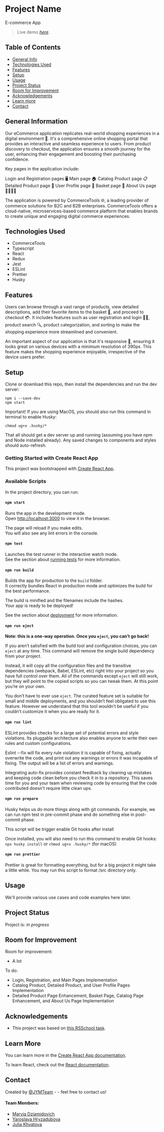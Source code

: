 # Project Name
E-commerce App
> Live demo [_here_]().

## Table of Contents
* [General Info](#general-information)
* [Technologies Used](#technologies-used)
* [Features](#features)
* [Setup](#setup)
* [Usage](#usage)
* [Project Status](#project-status)
* [Room for Improvement](#room-for-improvement)
* [Acknowledgements](#acknowledgements)
* [Learn more](#learn-more)
* [Contact](#contact)
<!-- * [License](#license) -->


## General Information

Our eCommerce application replicates real-world shopping experiences in a digital environment 🏪. It's a comprehensive online shopping portal that provides an interactive and seamless experience to users. From product discovery to checkout, the application ensures a smooth journey for the user, enhancing their engagement and boosting their purchasing confidence.

Key pages in the application include:

Login and Registration pages 🖥️
Main page 🏠
Catalog Product page 📋
Detailed Product page 🔎
User Profile page 👤
Basket page 🛒
About Us page 🙋‍♂️🙋‍♀️

The application is powered by CommerceTools 🌐, a leading provider of commerce solutions for B2C and B2B enterprises. CommerceTools offers a cloud-native, microservices-based commerce platform that enables brands to create unique and engaging digital commerce experiences.


## Technologies Used
- CommerceTools
- Typescript
- React
- Redux
- Jest
- ESLint
- Prettier
- Husky

## Features

Users can browse through a vast range of products, view detailed descriptions, add their favorite items to the basket 🛒, and proceed to checkout 💳. It includes features such as user registration and login 📝🔐, product search 🔍, product categorization, and sorting to make the shopping experience more streamlined and convenient.

An important aspect of our application is that it's responsive 📲, ensuring it looks great on various devices with a minimum resolution of 390px. This feature makes the shopping experience enjoyable, irrespective of the device users prefer.

## Setup
Clone or download this repo, then install the dependencies and run the dev server:

~~~
npm i --save-dev
npm start
~~~

Important! If you are using MacOS, you should also run this command in terminal to enable Husky:
~~~
chmod ug+x .husky/*
~~~
That all should get a dev server up and running (assuming you have npm and Node installed already). Any saved changes to components and styles should auto-refresh.

### Getting Started with Create React App

This project was bootstrapped with [Create React App](https://github.com/facebook/create-react-app).

### Available Scripts

In the project directory, you can run:
#### `npm start`

Runs the app in the development mode.\
Open [http://localhost:3000](http://localhost:3000) to view it in the browser.

The page will reload if you make edits.\
You will also see any lint errors in the console.

#### `npm test`

Launches the test runner in the interactive watch mode.\
See the section about [running tests](https://facebook.github.io/create-react-app/docs/running-tests) for more information.

#### `npm run build`

Builds the app for production to the `build` folder.\
It correctly bundles React in production mode and optimizes the build for the best performance.

The build is minified and the filenames include the hashes.\
Your app is ready to be deployed!

See the section about [deployment](https://facebook.github.io/create-react-app/docs/deployment) for more information.

#### `npm run eject`

**Note: this is a one-way operation. Once you `eject`, you can’t go back!**

If you aren’t satisfied with the build tool and configuration choices, you can `eject` at any time. This command will remove the single build dependency from your project.

Instead, it will copy all the configuration files and the transitive dependencies (webpack, Babel, ESLint, etc) right into your project so you have full control over them. All of the commands except `eject` will still work, but they will point to the copied scripts so you can tweak them. At this point you’re on your own.

You don’t have to ever use `eject`. The curated feature set is suitable for small and middle deployments, and you shouldn’t feel obligated to use this feature. However we understand that this tool wouldn’t be useful if you couldn’t customize it when you are ready for it.
#### `npm run lint`
ESLint provides checks for a large set of potential errors and style violations. Its pluggable architecture also enables anyone to write their own rules and custom configurations.

Eslint --fix will fix every rule violation it is capable of fixing, actually overwrite the code, and print out any warnings or errors it was incapable of fixing. The output will be a list of errors and warnings.

Integrating auto-fix provides constant feedback by cleaning up mistakes and keeping code clean before you check it in to a repository. This saves time for you and your team when reviewing code by ensuring that the code contributed doesn't require little clean ups.

 #### `npm run prepare`
 Husky helps us do more things along with git commands. For example, we can run npm test in pre-commit phase and do something else in post-commit phase.

This script will be trigger enable Git hooks after install

Once installed, you will also need to run this command to enable Git hooks:
`npx husky install` or `chmod ug+x .husky/*` (for macOS)
####  `npm run prettier`
 Prettier is great for formatting everything, but for a big project it might take a little while. You may run this script to format /src directory only.
## Usage

We'll provide various use cases and code examples here later.

## Project Status
Project is: _in progress_

## Room for Improvement

Room for improvement:
- A lot

To do:
- Login, Registration, and Main Pages Implementation
- Catalog Product, Detailed Product, and User Profile Pages Implementation
- Detailed Product Page Enhancement, Basket Page, Catalog Page Enhancement, and About Us Page Implementation


## Acknowledgements
- This project was based on [this RSSchool task](https://github.com/rolling-scopes-school/tasks/tree/master/tasks/eCommerce-Application).

## Learn More

You can learn more in the [Create React App documentation](https://facebook.github.io/create-react-app/docs/getting-started).

To learn React, check out the [React documentation](https://reactjs.org/).

## Contact
Created by [@JYMTeam](https://github.com/JYMTeam/) - - feel free to contact us!
  #### Team Members:
- [Maryia Dziamidovich](https://github.com/mariyademy)
- [Yaroslava Hryzadubova](https://github.com/yaroslavagd)
- [Julia Khvatova](https://github.com/jkhvatova)